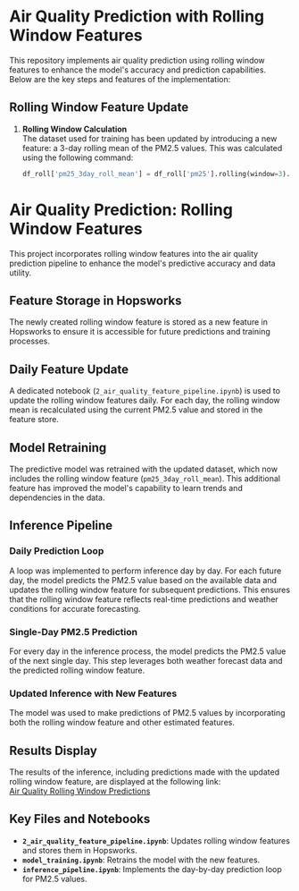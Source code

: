 # Air Quality Prediction with Rolling Window Features

This repository implements air quality prediction using rolling window features to enhance the model's accuracy and prediction capabilities. Below are the key steps and features of the implementation:

## Rolling Window Feature Update

1. **Rolling Window Calculation**  
   The dataset used for training has been updated by introducing a new feature: a 3-day rolling mean of the PM2.5 values. This was calculated using the following command:  
   ```python
   df_roll['pm25_3day_roll_mean'] = df_roll['pm25'].rolling(window=3).mean()
# Air Quality Prediction: Rolling Window Features

This project incorporates rolling window features into the air quality prediction pipeline to enhance the model's predictive accuracy and data utility.

## Feature Storage in Hopsworks

The newly created rolling window feature is stored as a new feature in Hopsworks to ensure it is accessible for future predictions and training processes.

## Daily Feature Update

A dedicated notebook (`2_air_quality_feature_pipeline.ipynb`) is used to update the rolling window features daily. For each day, the rolling window mean is recalculated using the current PM2.5 value and stored in the feature store.

## Model Retraining

The predictive model was retrained with the updated dataset, which now includes the rolling window feature (`pm25_3day_roll_mean`). This additional feature has improved the model's capability to learn trends and dependencies in the data.

## Inference Pipeline

### Daily Prediction Loop

A loop was implemented to perform inference day by day. For each future day, the model predicts the PM2.5 value based on the available data and updates the rolling window feature for subsequent predictions. This ensures that the rolling window feature reflects real-time predictions and weather conditions for accurate forecasting.

### Single-Day PM2.5 Prediction

For every day in the inference process, the model predicts the PM2.5 value of the next single day. This step leverages both weather forecast data and the predicted rolling window feature.

### Updated Inference with New Features

The model was used to make predictions of PM2.5 values by incorporating both the rolling window feature and other estimated features.

## Results Display

The results of the inference, including predictions made with the updated rolling window feature, are displayed at the following link:  
[Air Quality Rolling Window Predictions](https://jacopodallafior.github.io/Air_Quality_Rolling_Window/air-quality/)

## Key Files and Notebooks

- **`2_air_quality_feature_pipeline.ipynb`**: Updates rolling window features and stores them in Hopsworks.
- **`model_training.ipynb`**: Retrains the model with the new features.
- **`inference_pipeline.ipynb`**: Implements the day-by-day prediction loop for PM2.5 values.
